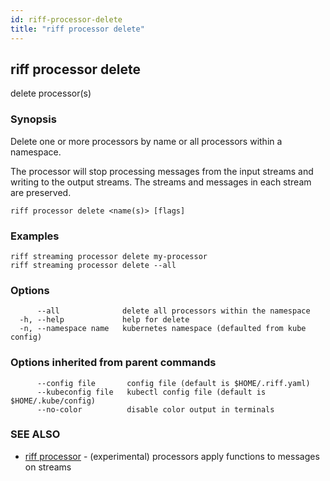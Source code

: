 ```yaml
---
id: riff-processor-delete
title: "riff processor delete"
---
```

## riff processor delete

delete processor(s)

### Synopsis

Delete one or more processors by name or all processors within a namespace.

The processor will stop processing messages from the input streams and writing
to the output streams. The streams and messages in each stream are preserved.

```
riff processor delete <name(s)> [flags]
```

### Examples

```
riff streaming processor delete my-processor
riff streaming processor delete --all 
```

### Options

```
      --all              delete all processors within the namespace
  -h, --help             help for delete
  -n, --namespace name   kubernetes namespace (defaulted from kube config)
```

### Options inherited from parent commands

```
      --config file       config file (default is $HOME/.riff.yaml)
      --kubeconfig file   kubectl config file (default is $HOME/.kube/config)
      --no-color          disable color output in terminals
```

### SEE ALSO

* [riff processor](riff_processor.md)	 - (experimental) processors apply functions to messages on streams

